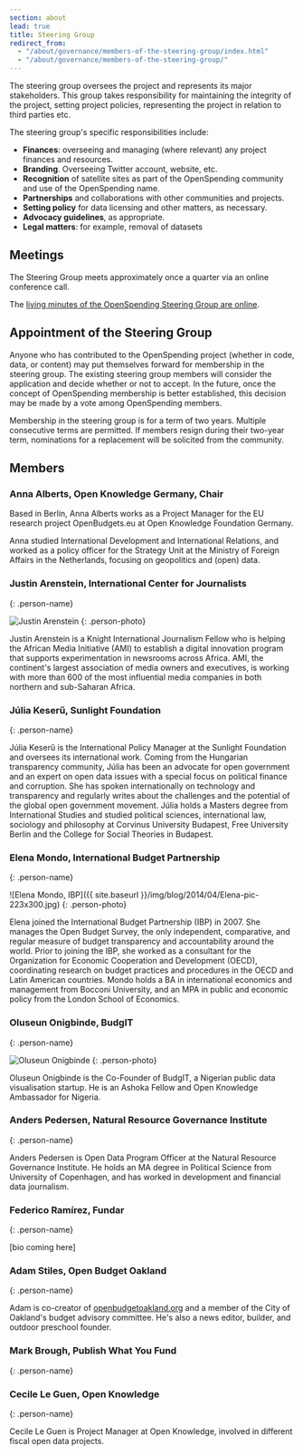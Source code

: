 ```yaml
---
section: about
lead: true
title: Steering Group
redirect_from:
  - "/about/governance/members-of-the-steering-group/index.html"
  - "/about/governance/members-of-the-steering-group/"
---
```


The steering group oversees the project and represents its major stakeholders. This group takes responsibility for maintaining the integrity of the project, setting project policies, representing the project in relation to third parties etc.

The steering group's specific responsibilities include:

* **Finances**: overseeing and managing (where relevant) any project finances and resources.
* **Branding**. Overseeing Twitter account, website, etc.
* **Recognition** of satellite sites as part of the OpenSpending community and use of the OpenSpending name.
* **Partnerships** and collaborations with other communities and projects.
* **Setting policy** for data licensing and other matters, as necessary.
* **Advocacy guidelines**, as appropriate.
* **Legal matters**: for example, removal of datasets

## Meetings

The Steering Group meets approximately once a quarter via an online conference call.

The [living minutes of the OpenSpending Steering Group are online](https://docs.google.com/a/okfn.org/document/d/1jCB-RquGYeW9mm466ViucMRjggbCxa0pGZDH5JThcRc/edit).

## Appointment of the Steering Group

Anyone who has contributed to the OpenSpending project (whether in code, data, or content) may put themselves forward for membership in the steering group. The existing steering group members will consider the application and decide whether or not to accept. In the future, once the concept of OpenSpending membership is better established, this decision may be made by a vote among OpenSpending members.

Membership in the steering group is for a term of two years. Multiple consecutive terms are permitted. If members resign during their two-year term, nominations for a replacement will be solicited from the community.

## Members

### Anna Alberts, Open Knowledge Germany, Chair

Based in Berlin, Anna Alberts works as a Project Manager for the EU
research project OpenBudgets.eu at Open Knowledge Foundation Germany.

Anna studied International Development and International Relations,
and worked as a policy officer for the Strategy Unit at the Ministry
of Foreign Affairs in the Netherlands, focusing on geopolitics and
(open) data.

### Justin Arenstein, International Center for Journalists
{: .person-name}

![Justin Arenstein](http://www.icfj.org/sites/default/files/imagecache/medium/JustinWebsite_0.JPG)
{: .person-photo}

Justin Arenstein is a Knight International Journalism Fellow who is
helping the African Media Initiative (AMI) to establish a digital
innovation program that supports experimentation in newsrooms across
Africa. AMI, the continent's largest association of media owners and
executives, is working with more than 600 of the most influential
media companies in both northern and sub-Saharan Africa.

### Júlia Keserű, Sunlight Foundation
{: .person-name}

Júlia Keserű is the International Policy Manager at the Sunlight
Foundation and oversees its international work. Coming from the
Hungarian transparency community, Júlia has been an advocate for open
government and an expert on open data issues with a special focus on
political finance and corruption. She has spoken internationally on
technology and transparency and regularly writes about the challenges
and the potential of the global open government movement. Júlia holds
a Masters degree from International Studies and studied political
sciences, international law, sociology and philosophy at Corvinus
University Budapest, Free University Berlin and the College for Social
Theories in Budapest.

### Elena Mondo, International Budget Partnership
{: .person-name}

![Elena Mondo, IBP]({{ site.baseurl }}/img/blog/2014/04/Elena-pic-223x300.jpg)
{: .person-photo}

Elena joined the International Budget Partnership (IBP) in 2007. She
manages the Open Budget Survey, the only independent, comparative, and
regular measure of budget transparency and accountability around the
world. Prior to joining the IBP, she worked as a consultant for the
Organization for Economic Cooperation and Development (OECD),
coordinating research on budget practices and procedures in the OECD
and Latin American countries. Mondo holds a BA in international
economics and management from Bocconi University, and an MPA in public
and economic policy from the London School of Economics.

### Oluseun Onigbinde, BudgIT
{: .person-name}

![Oluseun Onigbinde](http://under40preneur.com/wp-content/uploads/2013/02/Seun-Onigbinde.jpg)
{: .person-photo}

Oluseun Onigbinde is the Co-Founder of BudgIT, a Nigerian public data
visualisation startup. He is an Ashoka Fellow and Open Knowledge
Ambassador for Nigeria.

### Anders Pedersen, Natural Resource Governance Institute
{: .person-name}

Anders Pedersen is Open Data Program Officer at the Natural Resource Governance
Institute. He holds an MA degree in Political Science from University of
Copenhagen, and has worked in development and financial data journalism.

### Federico Ramírez, Fundar
{: .person-name}

[bio coming here]

### Adam Stiles, Open Budget Oakland
{: .person-name}

Adam is co-creator of <a
href="http://openbudgetoakland.org/">openbudgetoakland.org</a> and a
member of the City of Oakland's budget advisory committee. He's also a
news editor, builder, and outdoor preschool founder.

### Mark Brough, Publish What You Fund
{: .person-name}

### Cecile Le Guen, Open Knowledge
{: .person-name}

Cecile Le Guen is Project Manager at Open Knowledge, involved in different fiscal open data projects.
